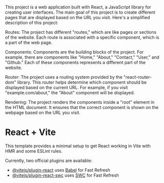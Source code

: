
This project is a web application built with React, a JavaScript library for creating user interfaces. The main goal of this project is to create different pages that are displayed based on the URL you visit. Here's a simplified description of this project:

Routes: The project has different "routes," which are like pages or sections of the website. Each route is associated with a specific component, which is a part of the web page.

Components: Components are the building blocks of the project. For example, there are components like "Home," "About," "Contact," "User," and "Github." Each of these components represents a different part of the website.

Router: The project uses a routing system provided by the "react-router-dom" library. This router helps determine which component should be displayed based on the current URL. For example, if you visit "example.com/about," the "About" component will be displayed.

Rendering: The project renders the components inside a "root" element in the HTML document. It ensures that the correct component is shown on the webpage based on the URL you visit.







# React + Vite

This template provides a minimal setup to get React working in Vite with HMR and some ESLint rules.

Currently, two official plugins are available:

- [@vitejs/plugin-react](https://github.com/vitejs/vite-plugin-react/blob/main/packages/plugin-react/README.md) uses [Babel](https://babeljs.io/) for Fast Refresh
- [@vitejs/plugin-react-swc](https://github.com/vitejs/vite-plugin-react-swc) uses [SWC](https://swc.rs/) for Fast Refresh
